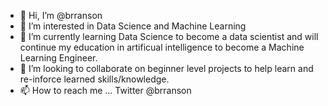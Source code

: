 - 👋 Hi, I’m @brranson
- 👀 I’m interested in Data Science and Machine Learning
- 🌱 I’m currently learning Data Science to become a data scientist and will continue my education in artificual intelligence to become a Machine Learning Engineer.
- 💞️ I’m looking to collaborate on beginner level projects to help learn and re-inforce learned skills/knowledge.
- 📫 How to reach me ... Twitter @brranson

<!---
brranson/brranson is a ✨ special ✨ repository because its `README.md` (this file) appears on your GitHub profile.
You can click the Preview link to take a look at your changes.
--->
